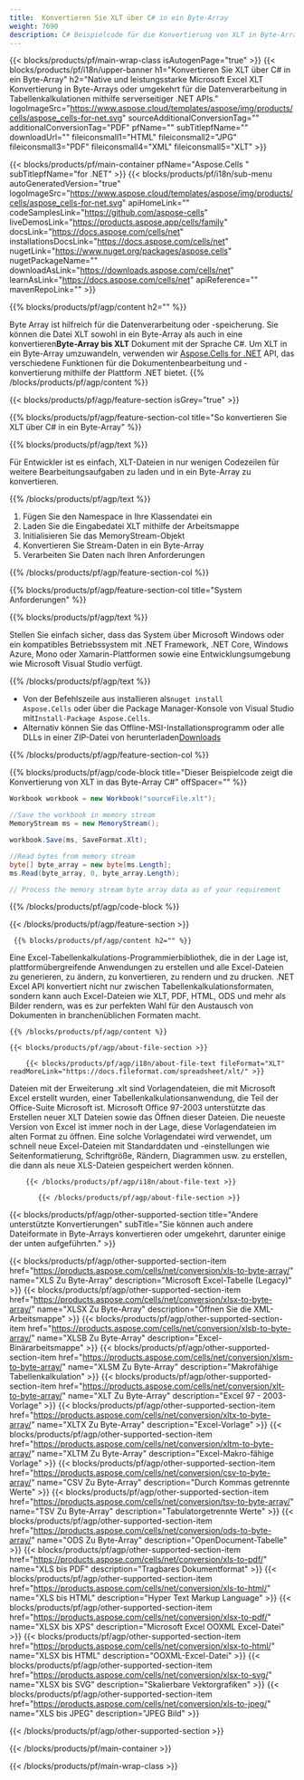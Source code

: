```yaml
---
title:  Konvertieren Sie XLT über C# in ein Byte-Array
weight: 7690
description: C# Beispielcode für die Konvertierung von XLT in Byte-Array. Verwenden Sie diesen Code für die Konvertierung von Excel XLT in Byte-Array innerhalb von VB.NET, Asp.NET oder einer anderen .NET-basierten Anwendung.
---
```

{{< blocks/products/pf/main-wrap-class isAutogenPage="true" >}}
{{< blocks/products/pf/i18n/upper-banner h1="Konvertieren Sie XLT über C# in ein Byte-Array" h2="Native und leistungsstarke Microsoft Excel XLT Konvertierung in Byte-Arrays oder umgekehrt für die Datenverarbeitung in Tabellenkalkulationen mithilfe serverseitiger .NET APIs." logoImageSrc="https://www.aspose.cloud/templates/aspose/img/products/cells/aspose_cells-for-net.svg" sourceAdditionalConversionTag="" additionalConversionTag="PDF" pfName="" subTitlepfName="" downloadUrl="" fileiconsmall1="HTML" fileiconsmall2="JPG" fileiconsmall3="PDF" fileiconsmall4="XML" fileiconsmall5="XLT" >}}

{{< blocks/products/pf/main-container pfName="Aspose.Cells " subTitlepfName="for .NET" >}}
{{< blocks/products/pf/i18n/sub-menu autoGeneratedVersion="true" logoImageSrc="https://www.aspose.cloud/templates/aspose/img/products/cells/aspose_cells-for-net.svg" apiHomeLink="" codeSamplesLink="https://github.com/aspose-cells" liveDemosLink="https://products.aspose.app/cells/family" docsLink="https://docs.aspose.com/cells/net" installationsDocsLink="https://docs.aspose.com/cells/net" nugetLink="https://www.nuget.org/packages/aspose.cells" nugetPackageName="" downloadAsLink="https://downloads.aspose.com/cells/net" learnAsLink="https://docs.aspose.com/cells/net" apiReference="" mavenRepoLink="" >}}

{{% blocks/products/pf/agp/content h2="" %}}

 Byte Array ist hilfreich für die Datenverarbeitung oder -speicherung. Sie können die Datei XLT sowohl in ein Byte-Array als auch in eine konvertieren**Byte-Array bis XLT** Dokument mit der Sprache C#. Um XLT in ein Byte-Array umzuwandeln, verwenden wir
 [Aspose.Cells for .NET](https://products.aspose.com/cells/net) 
 API, das verschiedene Funktionen für die Dokumentenbearbeitung und -konvertierung mithilfe der Plattform .NET bietet.
{{% /blocks/products/pf/agp/content %}}

{{< blocks/products/pf/agp/feature-section isGrey="true" >}}

{{% blocks/products/pf/agp/feature-section-col title="So konvertieren Sie XLT über C# in ein Byte-Array" %}}

{{% blocks/products/pf/agp/text %}}

 Für Entwickler ist es einfach, XLT-Dateien in nur wenigen Codezeilen für weitere Bearbeitungsaufgaben zu laden und in ein Byte-Array zu konvertieren.

{{% /blocks/products/pf/agp/text %}}

1.  Fügen Sie den Namespace in Ihre Klassendatei ein
1.  Laden Sie die Eingabedatei XLT mithilfe der Arbeitsmappe
1.  Initialisieren Sie das MemoryStream-Objekt
1.  Konvertieren Sie Stream-Daten in ein Byte-Array
1.  Verarbeiten Sie Daten nach Ihren Anforderungen

{{% /blocks/products/pf/agp/feature-section-col %}}

{{% blocks/products/pf/agp/feature-section-col title="System Anforderungen" %}}

{{% blocks/products/pf/agp/text %}}

Stellen Sie einfach sicher, dass das System über Microsoft Windows oder ein kompatibles Betriebssystem mit .NET Framework, .NET Core, Windows Azure, Mono oder Xamarin-Plattformen sowie eine Entwicklungsumgebung wie Microsoft Visual Studio verfügt.

{{% /blocks/products/pf/agp/text %}}

-  Von der Befehlszeile aus installieren als<code>nuget install Aspose.Cells</code> oder über die Package Manager-Konsole von Visual Studio mit<code>Install-Package Aspose.Cells</code>.
-  Alternativ können Sie das Offline-MSI-Installationsprogramm oder alle DLLs in einer ZIP-Datei von herunterladen<a href="https://downloads.aspose.com/cells/net">Downloads</a>

{{% /blocks/products/pf/agp/feature-section-col %}}

{{% blocks/products/pf/agp/code-block title="Dieser Beispielcode zeigt die Konvertierung von XLT in das Byte-Array C#" offSpacer="" %}}

```cs
Workbook workbook = new Workbook("sourceFile.xlt");

//Save the workbook in memory stream
MemoryStream ms = new MemoryStream();

workbook.Save(ms, SaveFormat.Xlt);

//Read bytes from memory stream
byte[] byte_array = new byte[ms.Length];
ms.Read(byte_array, 0, byte_array.Length);

// Process the memory stream byte array data as of your requirement 

```

{{% /blocks/products/pf/agp/code-block %}}

{{< /blocks/products/pf/agp/feature-section >}}

<!-- aboutfile Starts -->
      
     {{% blocks/products/pf/agp/content h2="" %}}

Eine Excel-Tabellenkalkulations-Programmierbibliothek, die in der Lage ist, plattformübergreifende Anwendungen zu erstellen und alle Excel-Dateien zu generieren, zu ändern, zu konvertieren, zu rendern und zu drucken. .NET Excel API konvertiert nicht nur zwischen Tabellenkalkulationsformaten, sondern kann auch Excel-Dateien wie XLT, PDF, HTML, ODS und mehr als Bilder rendern, was es zur perfekten Wahl für den Austausch von Dokumenten in branchenüblichen Formaten macht.



    {{% /blocks/products/pf/agp/content %}}

    {{< blocks/products/pf/agp/about-file-section >}}

        {{< blocks/products/pf/agp/i18n/about-file-text fileFormat="XLT" readMoreLink="https://docs.fileformat.com/spreadsheet/xlt/" >}}
Dateien mit der Erweiterung .xlt sind Vorlagendateien, die mit Microsoft Excel erstellt wurden, einer Tabellenkalkulationsanwendung, die Teil der Office-Suite Microsoft ist. Microsoft Office 97-2003 unterstützte das Erstellen neuer XLT Dateien sowie das Öffnen dieser Dateien. Die neueste Version von Excel ist immer noch in der Lage, diese Vorlagendateien im alten Format zu öffnen. Eine solche Vorlagendatei wird verwendet, um schnell neue Excel-Dateien mit Standarddaten und -einstellungen wie Seitenformatierung, Schriftgröße, Rändern, Diagrammen usw. zu erstellen, die dann als neue XLS-Dateien gespeichert werden können.

        {{< /blocks/products/pf/agp/i18n/about-file-text >}}

           {{< /blocks/products/pf/agp/about-file-section >}}

<!-- aboutfile Ends -->

{{< blocks/products/pf/agp/other-supported-section title="Andere unterstützte Konvertierungen" subTitle="Sie können auch andere Dateiformate in Byte-Arrays konvertieren oder umgekehrt, darunter einige der unten aufgeführten." >}}

{{< blocks/products/pf/agp/other-supported-section-item href="https://products.aspose.com/cells/net/conversion/xls-to-byte-array/" name="XLS Zu Byte-Array" description="Microsoft Excel-Tabelle (Legacy)" >}} {{< blocks/products/pf/agp/other-supported-section-item href="https://products.aspose.com/cells/net/conversion/xlsx-to-byte-array/" name="XLSX Zu Byte-Array" description="Öffnen Sie die XML-Arbeitsmappe" >}} {{< blocks/products/pf/agp/other-supported-section-item href="https://products.aspose.com/cells/net/conversion/xlsb-to-byte-array/" name="XLSB Zu Byte-Array" description="Excel-Binärarbeitsmappe" >}} {{< blocks/products/pf/agp/other-supported-section-item href="https://products.aspose.com/cells/net/conversion/xlsm-to-byte-array/" name="XLSM Zu Byte-Array" description="Makrofähige Tabellenkalkulation" >}} {{< blocks/products/pf/agp/other-supported-section-item href="https://products.aspose.com/cells/net/conversion/xlt-to-byte-array/" name="XLT Zu Byte-Array" description="Excel 97 - 2003-Vorlage" >}} {{< blocks/products/pf/agp/other-supported-section-item href="https://products.aspose.com/cells/net/conversion/xltx-to-byte-array/" name="XLTX Zu Byte-Array" description="Excel-Vorlage" >}} {{< blocks/products/pf/agp/other-supported-section-item href="https://products.aspose.com/cells/net/conversion/xltm-to-byte-array/" name="XLTM Zu Byte-Array" description="Excel-Makro-fähige Vorlage" >}} {{< blocks/products/pf/agp/other-supported-section-item href="https://products.aspose.com/cells/net/conversion/csv-to-byte-array/" name="CSV Zu Byte-Array" description="Durch Kommas getrennte Werte" >}} {{< blocks/products/pf/agp/other-supported-section-item href="https://products.aspose.com/cells/net/conversion/tsv-to-byte-array/" name="TSV Zu Byte-Array" description="Tabulatorgetrennte Werte" >}} {{< blocks/products/pf/agp/other-supported-section-item href="https://products.aspose.com/cells/net/conversion/ods-to-byte-array/" name="ODS Zu Byte-Array" description="OpenDocument-Tabelle" >}} {{< blocks/products/pf/agp/other-supported-section-item href="https://products.aspose.com/cells/net/conversion/xls-to-pdf/" name="XLS bis PDF" description="Tragbares Dokumentformat" >}} {{< blocks/products/pf/agp/other-supported-section-item href="https://products.aspose.com/cells/net/conversion/xls-to-html/" name="XLS bis HTML" description="Hyper Text Markup Language" >}} {{< blocks/products/pf/agp/other-supported-section-item href="https://products.aspose.com/cells/net/conversion/xlsx-to-pdf/" name="XLSX bis XPS" description="Microsoft Excel OOXML Excel-Datei" >}} {{< blocks/products/pf/agp/other-supported-section-item href="https://products.aspose.com/cells/net/conversion/xlsx-to-html/" name="XLSX bis HTML" description="OOXML-Excel-Datei" >}} {{< blocks/products/pf/agp/other-supported-section-item href="https://products.aspose.com/cells/net/conversion/xlsx-to-svg/" name="XLSX bis SVG" description="Skalierbare Vektorgrafiken" >}} {{< blocks/products/pf/agp/other-supported-section-item href="https://products.aspose.com/cells/net/conversion/xls-to-jpeg/" name="XLS bis JPEG" description="JPEG Bild" >}} 

{{< /blocks/products/pf/agp/other-supported-section >}}

{{< /blocks/products/pf/main-container >}}
    
{{< /blocks/products/pf/main-wrap-class >}}
